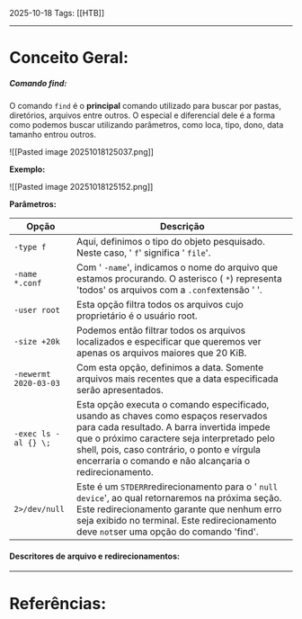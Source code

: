 2025-10-18
Tags: [[HTB]]

----
# Conceito Geral:

##### Comando find:

O comando ``find`` é o **principal** comando utilizado para buscar por pastas, diretórios, arquivos entre outros. O especial e diferencial dele é a forma como podemos buscar utilizando parâmetros, como loca, tipo, dono, data tamanho entrou outros.

![[Pasted image 20251018125037.png]]

**Exemplo:**

![[Pasted image 20251018125152.png]]

**Parâmetros:**

| **Opção**             | **Descrição**                                                                                                                                                                                                                                                                             |
| --------------------- | ----------------------------------------------------------------------------------------------------------------------------------------------------------------------------------------------------------------------------------------------------------------------------------------- |
| `-type f`             | Aqui, definimos o tipo do objeto pesquisado. Neste caso, ' `f`' significa ' `file`'.                                                                                                                                                                                                      |
| `-name *.conf`        | Com ' `-name`', indicamos o nome do arquivo que estamos procurando. O asterisco ( `*`) representa 'todos' os arquivos com a `.conf`extensão ' '.                                                                                                                                          |
| `-user root`          | Esta opção filtra todos os arquivos cujo proprietário é o usuário root.                                                                                                                                                                                                                   |
| `-size +20k`          | Podemos então filtrar todos os arquivos localizados e especificar que queremos ver apenas os arquivos maiores que 20 KiB.                                                                                                                                                                 |
| `-newermt 2020-03-03` | Com esta opção, definimos a data. Somente arquivos mais recentes que a data especificada serão apresentados.                                                                                                                                                                              |
| `-exec ls -al {} \;`  | Esta opção executa o comando especificado, usando as chaves como espaços reservados para cada resultado. A barra invertida impede que o próximo caractere seja interpretado pelo shell, pois, caso contrário, o ponto e vírgula encerraria o comando e não alcançaria o redirecionamento. |
| `2>/dev/null`         | Este é um `STDERR`redirecionamento para o ' `null device`', ao qual retornaremos na próxima seção. Este redirecionamento garante que nenhum erro seja exibido no terminal. Este redirecionamento deve `not`ser uma opção do comando 'find'.                                               |

#### Descritores de arquivo e redirecionamentos:




-----
# Referências:

